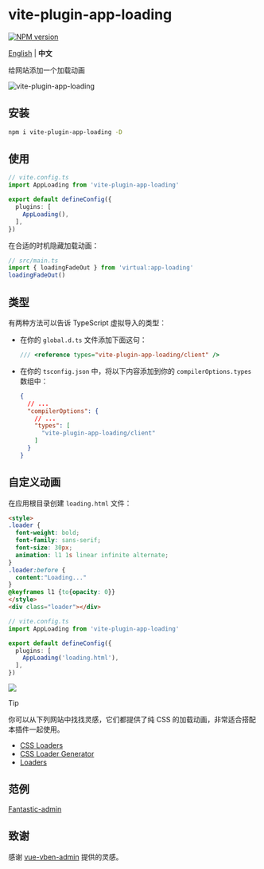 # vite-plugin-app-loading

[![NPM version](https://img.shields.io/npm/v/vite-plugin-app-loading?color=a1b858&label=)](https://www.npmjs.com/package/vite-plugin-app-loading)

[English](./README.md) | **中文**

给网站添加一个加载动画

![vite-plugin-app-loading](https://github.com/user-attachments/assets/95217497-7022-43c1-987a-cec101db7671)

## 安装

```bash
npm i vite-plugin-app-loading -D
```

## 使用

```ts
// vite.config.ts
import AppLoading from 'vite-plugin-app-loading'

export default defineConfig({
  plugins: [
    AppLoading(),
  ],
})
```

在合适的时机隐藏加载动画：

```ts
// src/main.ts
import { loadingFadeOut } from 'virtual:app-loading'
loadingFadeOut()
```

## 类型

有两种方法可以告诉 TypeScript 虚拟导入的类型：

- 在你的 `global.d.ts` 文件添加下面这句：

  ```ts
  /// <reference types="vite-plugin-app-loading/client" />
  ```

- 在你的 `tsconfig.json` 中，将以下内容添加到你的 `compilerOptions.types` 数组中：

  ```json
  {
    // ...
    "compilerOptions": {
      // ...
      "types": [
        "vite-plugin-app-loading/client"
      ]
    }
  }
  ```

## 自定义动画

在应用根目录创建 `loading.html` 文件：

```html
<style>
.loader {
  font-weight: bold;
  font-family: sans-serif;
  font-size: 30px;
  animation: l1 1s linear infinite alternate;
}
.loader:before {
  content:"Loading..."
}
@keyframes l1 {to{opacity: 0}}
</style>
<div class="loader"></div>
```

```ts
// vite.config.ts
import AppLoading from 'vite-plugin-app-loading'

export default defineConfig({
  plugins: [
    AppLoading('loading.html'),
  ],
})
```

![](https://github.com/user-attachments/assets/b05f8157-2f06-44af-b8bb-fa53701daf29)

> [!TIP]
> 你可以从下列网站中找找灵感，它们都提供了纯 CSS 的加载动画，非常适合搭配本插件一起使用。
>
> - [CSS Loaders](https://css-loaders.com/)
> - [CSS Loader Generator](https://10015.io/tools/css-loader-generator)
> - [Loaders](https://cssloaders.github.io/)

## 范例

[Fantastic-admin](https://github.com/fantastic-admin/basic)

## 致谢

感谢 [vue-vben-admin](https://github.com/vbenjs/vue-vben-admin/tree/7bcb973d6595545e2cef6ad4006d781b3176f67b/internal/vite-config/src/plugins/inject-app-loading) 提供的灵感。
